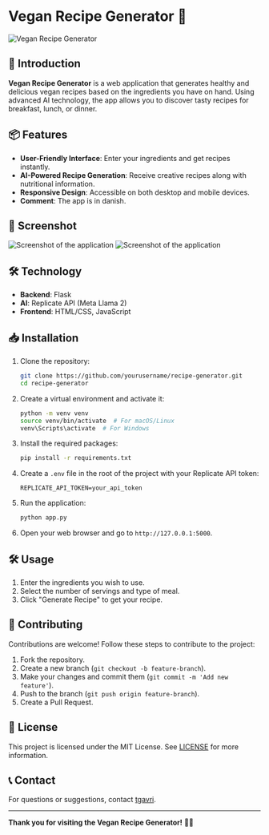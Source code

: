 # Vegan Recipe Generator 🌱

![Vegan Recipe Generator](https://via.placeholder.com/1200x400?text=Vegan+Recipe+Generator)

## 🚀 Introduction

**Vegan Recipe Generator** is a web application that generates healthy and delicious vegan recipes based on the ingredients you have on hand. Using advanced AI technology, the app allows you to discover tasty recipes for breakfast, lunch, or dinner.

## 📦 Features

- **User-Friendly Interface**: Enter your ingredients and get recipes instantly.
- **AI-Powered Recipe Generation**: Receive creative recipes along with nutritional information.
- **Responsive Design**: Accessible on both desktop and mobile devices.
- **Comment**: The app is in danish.

## 📸 Screenshot

![Screenshot of the application](https://i.imgur.com/mJb08P1.png)
![Screenshot of the application](https://i.imgur.com/4zV9Qbe.png)

## 🛠️ Technology

- **Backend**: Flask
- **AI**: Replicate API (Meta Llama 2)
- **Frontend**: HTML/CSS, JavaScript

## 📥 Installation

1. Clone the repository:
   ```bash
   git clone https://github.com/yourusername/recipe-generator.git
   cd recipe-generator
   ```

2. Create a virtual environment and activate it:
   ```bash
   python -m venv venv
   source venv/bin/activate  # For macOS/Linux
   venv\Scripts\activate  # For Windows
   ```

3. Install the required packages:
   ```bash
   pip install -r requirements.txt
   ```

4. Create a `.env` file in the root of the project with your Replicate API token:
   ```plaintext
   REPLICATE_API_TOKEN=your_api_token
   ```

5. Run the application:
   ```bash
   python app.py
   ```

6. Open your web browser and go to `http://127.0.0.1:5000`.

## 🛠️ Usage

1. Enter the ingredients you wish to use.
2. Select the number of servings and type of meal.
3. Click "Generate Recipe" to get your recipe.

## 🤝 Contributing

Contributions are welcome! Follow these steps to contribute to the project:

1. Fork the repository.
2. Create a new branch (`git checkout -b feature-branch`).
3. Make your changes and commit them (`git commit -m 'Add new feature'`).
4. Push to the branch (`git push origin feature-branch`).
5. Create a Pull Request.

## 📜 License

This project is licensed under the MIT License. See [LICENSE](LICENSE) for more information.

## 📞 Contact

For questions or suggestions, contact [tgavri](mailto:tgruch@gmail.com).

---

**Thank you for visiting the Vegan Recipe Generator!** 🌱✨
